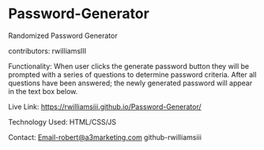 # Password-Generator
Randomized Password Generator

contributors: rwilliamsIII

Functionality: When user clicks the generate password button they will be prompted with a series of questions to determine password criteria. After all questions have been answered; the newly generated password will appear in the text box below. 

Live Link: https://rwilliamsiii.github.io/Password-Generator/

Technology Used: HTML/CSS/JS

Contact: Email-robert@a3marketing.com
         github-rwilliamsiii
